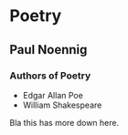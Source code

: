 # Poetry
## Paul Noennig

### Authors of Poetry
* Edgar Allan Poe
* William Shakespeare

Bla this has more down here.
